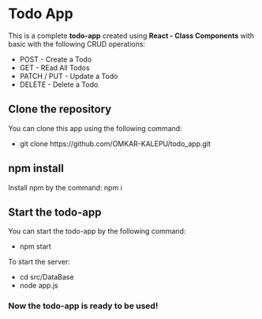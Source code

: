 # Todo App
<p>This is a complete <b>todo-app</b> created using <b>React - Class Components</b> with basic with the following CRUD operations:
<ul>
<li>POST - Create a Todo</li>
<li>GET - REad All Todos</li>
<li>PATCH / PUT - Update a Todo</li>
<li>DELETE - Delete a Todo</li>
</ul>
</p>

## Clone the repository
You can clone this app using the following command: <br/>
<ul><li>git clone https://github.com/OMKAR-KALEPU/todo_app.git</li></ul>

## npm install
Install npm by the command:
npm i

## Start the todo-app
You can start the todo-app by the following command: <br/>
<ul><li>npm start</li></ul>

To start the server:
<ul>
<li>cd src/DataBase</li>
<li>node app.js</li>
</ul>

### Now the todo-app is ready to be used!
